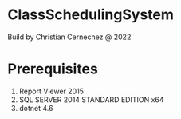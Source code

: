 # ClassSchedulingSystem

Build by Christian Cernechez @ 2022


# Prerequisites
1. Report Viewer 2015
2. SQL SERVER 2014 STANDARD EDITION x64
3. dotnet 4.6
